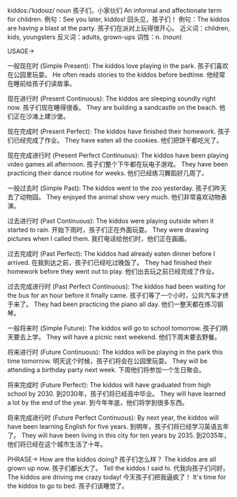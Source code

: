 kiddos:/ˈkɪdoʊz/
noun
孩子们，小家伙们
An informal and affectionate term for children.
例句：See you later, kiddos!  回头见，孩子们！
例句：The kiddos are having a blast at the party. 孩子们在派对上玩得很开心。
近义词：children, kids, youngsters
反义词：adults, grown-ups
词性：n. (noun)


USAGE->

一般现在时 (Simple Present):
The kiddos love playing in the park. 孩子们喜欢在公园里玩耍。
He often reads stories to the kiddos before bedtime.  他经常在睡前给孩子们读故事。

现在进行时 (Present Continuous):
The kiddos are sleeping soundly right now. 孩子们现在睡得很香。
They are building a sandcastle on the beach.  他们正在沙滩上建沙堡。

现在完成时 (Present Perfect):
The kiddos have finished their homework. 孩子们已经完成了作业。
They have eaten all the cookies.  他们把饼干都吃光了。

现在完成进行时 (Present Perfect Continuous):
The kiddos have been playing video games all afternoon. 孩子们整个下午都在玩电子游戏。
They have been practicing their dance routine for weeks.  他们已经练习舞蹈好几周了。

一般过去时 (Simple Past):
The kiddos went to the zoo yesterday. 孩子们昨天去了动物园。
They enjoyed the animal show very much. 他们非常喜欢动物表演。

过去进行时 (Past Continuous):
The kiddos were playing outside when it started to rain.  开始下雨时，孩子们正在外面玩耍。
They were drawing pictures when I called them. 我打电话给他们时，他们正在画画。

过去完成时 (Past Perfect):
The kiddos had already eaten dinner before I arrived.  在我到达之前，孩子们已经吃过晚饭了。
They had finished their homework before they went out to play.  他们出去玩之前已经完成了作业。

过去完成进行时 (Past Perfect Continuous):
The kiddos had been waiting for the bus for an hour before it finally came.  孩子们等了一个小时，公共汽车才终于来了。
They had been practicing the piano all day.  他们一整天都在练习钢琴。

一般将来时 (Simple Future):
The kiddos will go to school tomorrow. 孩子们明天要去上学。
They will have a picnic next weekend. 他们下周末要去野餐。

将来进行时 (Future Continuous):
The kiddos will be playing in the park this time tomorrow.  明天这个时候，孩子们将会在公园里玩耍。
They will be attending a birthday party next week.  下周他们将参加一个生日聚会。

将来完成时 (Future Perfect):
The kiddos will have graduated from high school by 2030.  到2030年，孩子们将已经高中毕业。
They will have learned a lot by the end of the year.  到今年年底，他们将学到很多东西。

将来完成进行时 (Future Perfect Continuous):
By next year, the kiddos will have been learning English for five years.  到明年，孩子们将已经学习英语五年了。
They will have been living in this city for ten years by 2035. 到2035年，他们将已经在这个城市生活了十年。


PHRASE->
How are the kiddos doing? 孩子们怎么样？
The kiddos are all grown up now. 孩子们都长大了。
Tell the kiddos I said hi.  代我向孩子们问好。
The kiddos are driving me crazy today!  今天孩子们把我逼疯了！
It's time for the kiddos to go to bed.  孩子们该睡觉了。
